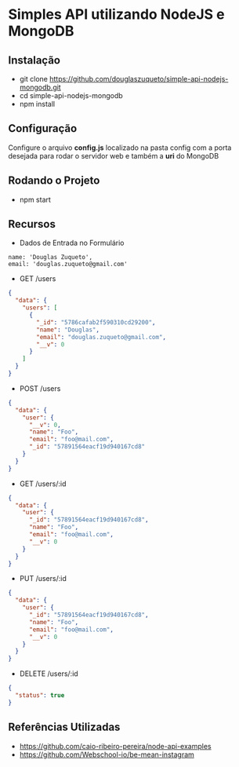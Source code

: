# Simples API utilizando NodeJS e MongoDB

## Instalação

* git clone https://github.com/douglaszuqueto/simple-api-nodejs-mongodb.git
* cd simple-api-nodejs-mongodb
* npm install

## Configuração

Configure o arquivo **config.js** localizado na pasta config com a porta desejada para rodar o servidor web e também a **uri** do MongoDB

## Rodando o Projeto

* npm start

## Recursos

* Dados de Entrada no Formulário
```
name: 'Douglas Zuqueto',
email: 'douglas.zuqueto@gmail.com'
```

 * GET /users
 ```json
 {
   "data": {
     "users": [
       {
         "_id": "5786cafab2f590310cd29200",
         "name": "Douglas",
         "email": "douglas.zuqueto@gmail.com",
         "__v": 0
       }
     ]
   }
 }
 ```
 * POST /users
 ```json
 {
   "data": {
     "user": {
       "__v": 0,
       "name": "Foo",
       "email": "foo@mail.com",
       "_id": "57891564eacf19d940167cd8"
     }
   }
 }
 ```
 * GET /users/:id
 ```json
 {
   "data": {
     "user": {
       "_id": "57891564eacf19d940167cd8",
       "name": "Foo",
       "email": "foo@mail.com",
       "__v": 0
     }
   }
 }
 ```
 * PUT /users/:id
 ```json
 {
   "data": {
     "user": {
       "_id": "57891564eacf19d940167cd8",
       "name": "Foo",
       "email": "foo@mail.com",
       "__v": 0
     }
   }
 }
 ```
 * DELETE /users/:id
 ```json
 {
   "status": true
 }
 ```

## Referências Utilizadas

 * https://github.com/caio-ribeiro-pereira/node-api-examples
 * https://github.com/Webschool-io/be-mean-instagram